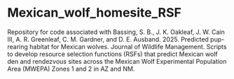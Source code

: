 # Mexican_wolf_homesite_RSF
Repository for code associated with Bassing, S. B., J. K. Oakleaf, J. W. Cain III, A. R. Greenleaf, C. M. Gardner, and D. E. Ausband. 2025. Predicted pup-rearing habitat for Mexican wolves. Journal of Wildlife Management. Scripts to develop resource selection functions (RSFs) that predict Mexican wolf den and rendezvous sites across the Mexican Wolf Experimental Population Area (MWEPA) Zones 1 and 2 in AZ and NM.
